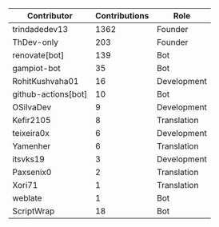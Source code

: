 | Contributor | Contributions | Role |
| ------------ | -------------- | ---- |
| trindadedev13 | 1362 | Founder |
| ThDev-only | 203 | Founder |
| renovate[bot] | 139 | Bot |
| gampiot-bot | 35 | Bot |
| RohitKushvaha01 | 16 | Development |
| github-actions[bot] | 10 | Bot |
| OSilvaDev | 9 | Development |
| Kefir2105 | 8 | Translation |
| teixeira0x | 6 | Development |
| Yamenher | 6 | Translation |
| itsvks19 | 3 | Development |
| Paxsenix0 | 2 | Translation |
| Xori71 | 1 | Translation |
| weblate | 1 | Bot |
| ScriptWrap | 18 | Bot |
